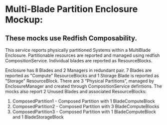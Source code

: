 # Multi-Blade Partition Enclosure Mockup:

## These mocks use Redfish Composability.

This service reports physically partitioned Systems within a MultiBlade Enclosure.  Partitionable resources are reported and managed using redfish CompositionService.
Individual blades are reported as ResourceBlocks.

Enclosure has 8 Blades and 2 Managers in redundant pair.
7 Blades are reported as "Compute" ResourceBlocks and 1 Storage Blade is reported as "Storage" ResourceBlock.
There are 3 “Physical Partitions”, managed by EnclosureManager and created through CompositionService defintions.
The mocks also report 2 Unused Blades and associated ResourceBlocks:

1.	ComposedPartition1 - Composed Partition with 1 BladeComputeBlock
2.	ComposedPartition2 - Composed Partition with 3 BladeComputeBlocks
3.  ComposedPartition3 - Composed Partition with 1 BladeComputeBlock and 1 BladeStorageBlock

